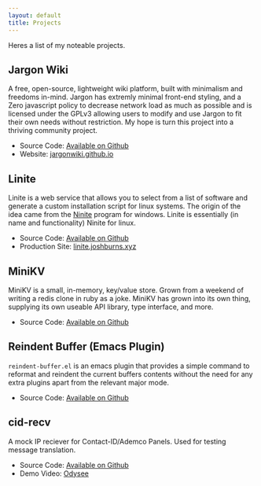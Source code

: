 ```yaml
---
layout: default
title: Projects
---
```


Heres a list of my noteable projects.

## Jargon Wiki
A free, open-source, lightweight wiki platform, built with minimalism and freedoms in-mind.
Jargon has extremly minimal front-end styling, and a Zero javascript policy to decrease network load
as much as possible and is licensed under the GPLv3 allowing users to modify and use Jargon to fit their
own needs without restriction. My hope is turn this project into a thriving community project. 

- Source Code: [Available on Github](https://github.com/jargonwiki/jargon)
- Website: [jargonwiki.github.io](https://jargonwiki.github.io/)

## Linite
Linite is a web service that allows you to select from a list of software and generate
a custom installation script for linux systems. The origin of the idea came from the
[Ninite](https://ninite.com) program for windows. Linite is essentially (in name and functionality) 
Ninite for linux.

- Source Code: [Available on Github](https://github.com/joshburnsxyz/linite)
- Production Site: [linite.joshburns.xyz](http://linite.joshburns.xyz)

## MiniKV
MiniKV is a small, in-memory, key/value store. Grown from a weekend of writing a redis clone
in ruby as a joke. MiniKV has grown into its own thing, supplying its own useable API library,
type interface, and more.

- Source Code: [Available on Github](https://github.com/joshburnsxyz/minikv)

## Reindent Buffer (Emacs Plugin)
`reindent-buffer.el` is an emacs plugin that provides a simple command to reformat and reindent
the current buffers contents without the need for any extra plugins apart from the relevant major mode.

- Source Code: [Available on Github](https://github.com/joshburnsxyz/reindent-buffer.el)

## cid-recv
A mock IP reciever for Contact-ID/Ademco Panels. Used for testing message translation.

- Source Code: [Available on Github](https://github.com/joshburnsxyz/cid-recv)
- Demo Video: [Odysee](https://odysee.com/@joshburnsxyz:d/overview-of-cid-ademco-mock-ip-reciever:9)
